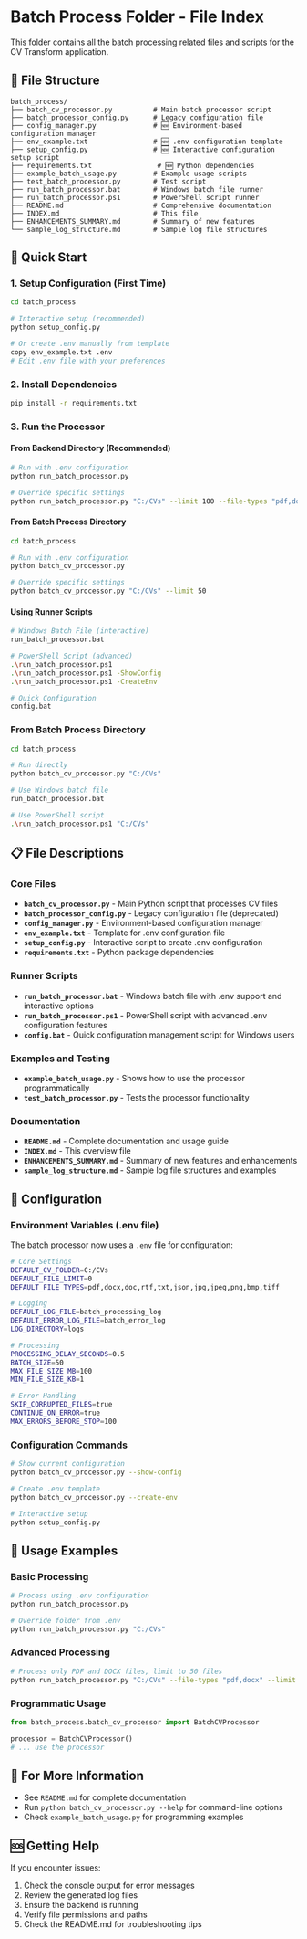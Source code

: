 # Batch Process Folder - File Index

This folder contains all the batch processing related files and scripts for the CV Transform application.

## 📁 File Structure

```
batch_process/
├── batch_cv_processor.py          # Main batch processor script
├── batch_processor_config.py      # Legacy configuration file
├── config_manager.py              # 🆕 Environment-based configuration manager
├── env_example.txt                # 🆕 .env configuration template
├── setup_config.py                # 🆕 Interactive configuration setup script
├── requirements.txt                # 🆕 Python dependencies
├── example_batch_usage.py         # Example usage scripts
├── test_batch_processor.py        # Test script
├── run_batch_processor.bat        # Windows batch file runner
├── run_batch_processor.ps1        # PowerShell script runner
├── README.md                      # Comprehensive documentation
├── INDEX.md                       # This file
├── ENHANCEMENTS_SUMMARY.md        # Summary of new features
└── sample_log_structure.md        # Sample log file structures
```

## 🚀 Quick Start

### 1. **Setup Configuration (First Time)**
```bash
cd batch_process

# Interactive setup (recommended)
python setup_config.py

# Or create .env manually from template
copy env_example.txt .env
# Edit .env file with your preferences
```

### 2. **Install Dependencies**
```bash
pip install -r requirements.txt
```

### 3. **Run the Processor**

#### From Backend Directory (Recommended)
```bash
# Run with .env configuration
python run_batch_processor.py

# Override specific settings
python run_batch_processor.py "C:/CVs" --limit 100 --file-types "pdf,docx"
```

#### From Batch Process Directory
```bash
cd batch_process

# Run with .env configuration
python batch_cv_processor.py

# Override specific settings
python batch_cv_processor.py "C:/CVs" --limit 50
```

#### Using Runner Scripts
```bash
# Windows Batch File (interactive)
run_batch_processor.bat

# PowerShell Script (advanced)
.\run_batch_processor.ps1
.\run_batch_processor.ps1 -ShowConfig
.\run_batch_processor.ps1 -CreateEnv

# Quick Configuration
config.bat
```

### From Batch Process Directory
```bash
cd batch_process

# Run directly
python batch_cv_processor.py "C:/CVs"

# Use Windows batch file
run_batch_processor.bat

# Use PowerShell script
.\run_batch_processor.ps1 "C:/CVs"
```

## 📋 File Descriptions

### Core Files
- **`batch_cv_processor.py`** - Main Python script that processes CV files
- **`batch_processor_config.py`** - Legacy configuration file (deprecated)
- **`config_manager.py`** - Environment-based configuration manager
- **`env_example.txt`** - Template for .env configuration file
- **`setup_config.py`** - Interactive script to create .env configuration
- **`requirements.txt`** - Python package dependencies

### Runner Scripts
- **`run_batch_processor.bat`** - Windows batch file with .env support and interactive options
- **`run_batch_processor.ps1`** - PowerShell script with advanced .env configuration features
- **`config.bat`** - Quick configuration management script for Windows users

### Examples and Testing
- **`example_batch_usage.py`** - Shows how to use the processor programmatically
- **`test_batch_processor.py`** - Tests the processor functionality

### Documentation
- **`README.md`** - Complete documentation and usage guide
- **`INDEX.md`** - This overview file
- **`ENHANCEMENTS_SUMMARY.md`** - Summary of new features and enhancements
- **`sample_log_structure.md`** - Sample log file structures and examples

## 🔧 Configuration

### Environment Variables (.env file)
The batch processor now uses a `.env` file for configuration:

```bash
# Core Settings
DEFAULT_CV_FOLDER=C:/CVs
DEFAULT_FILE_LIMIT=0
DEFAULT_FILE_TYPES=pdf,docx,doc,rtf,txt,json,jpg,jpeg,png,bmp,tiff

# Logging
DEFAULT_LOG_FILE=batch_processing_log
DEFAULT_ERROR_LOG_FILE=batch_error_log
LOG_DIRECTORY=logs

# Processing
PROCESSING_DELAY_SECONDS=0.5
BATCH_SIZE=50
MAX_FILE_SIZE_MB=100
MIN_FILE_SIZE_KB=1

# Error Handling
SKIP_CORRUPTED_FILES=true
CONTINUE_ON_ERROR=true
MAX_ERRORS_BEFORE_STOP=100
```

### Configuration Commands
```bash
# Show current configuration
python batch_cv_processor.py --show-config

# Create .env template
python batch_cv_processor.py --create-env

# Interactive setup
python setup_config.py
```

## 🔧 Usage Examples

### Basic Processing
```bash
# Process using .env configuration
python run_batch_processor.py

# Override folder from .env
python run_batch_processor.py "C:/CVs"
```

### Advanced Processing
```bash
# Process only PDF and DOCX files, limit to 50 files
python run_batch_processor.py "C:/CVs" --file-types "pdf,docx" --limit 50
```

### Programmatic Usage
```python
from batch_process.batch_cv_processor import BatchCVProcessor

processor = BatchCVProcessor()
# ... use the processor
```

## 📖 For More Information

- See `README.md` for complete documentation
- Run `python batch_cv_processor.py --help` for command-line options
- Check `example_batch_usage.py` for programming examples

## 🆘 Getting Help

If you encounter issues:
1. Check the console output for error messages
2. Review the generated log files
3. Ensure the backend is running
4. Verify file permissions and paths
5. Check the README.md for troubleshooting tips
